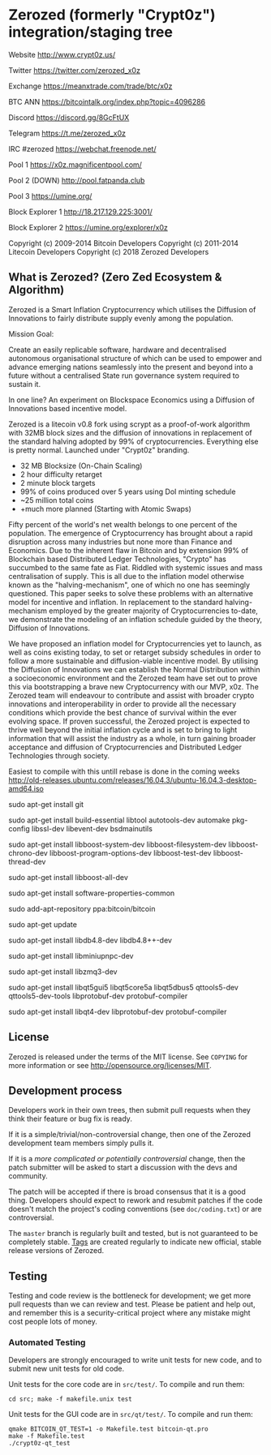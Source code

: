 Zerozed (formerly "Crypt0z") integration/staging tree
================================

Website http://www.crypt0z.us/

Twitter https://twitter.com/zerozed_x0z

Exchange https://meanxtrade.com/trade/btc/x0z

BTC ANN https://bitcointalk.org/index.php?topic=4096286

Discord https://discord.gg/8GcFtUX

Telegram https://t.me/zerozed_x0z

IRC #zerozed https://webchat.freenode.net/

Pool 1 https://x0z.magnificentpool.com/

Pool 2 (DOWN) http://pool.fatpanda.club 

Pool 3 https://umine.org/

Block Explorer 1 http://18.217.129.225:3001/

Block Explorer 2 https://umine.org/explorer/x0z



Copyright (c) 2009-2014 Bitcoin Developers
Copyright (c) 2011-2014 Litecoin Developers
Copyright (c) 2018 Zerozed Developers

What is Zerozed? (Zero Zed Ecosystem & Algorithm)
----------------

Zerozed is a Smart Inflation Cryptocurrency which utilises the Diffusion of Innovations to fairly distribute supply evenly among the population.

Mission Goal: 

Create an easily replicable software, hardware and decentralised autonomous organisational structure of which can be used to empower and advance emerging nations seamlessly into the present and beyond into a future without a centralised State run governance system required to sustain it.

In one line? An experiment on Blockspace Economics using a Diffusion of Innovations based incentive model.

Zerozed is a litecoin v0.8 fork using scrypt as a proof-of-work algorithm with 32MB block sizes and the diffusion of innovations in replacement of the standard halving adopted by 99% of cryptocurrencies. Everything else is pretty normal. Launched under "Crypt0z" branding.
 - 32 MB Blocksize (On-Chain Scaling)
 - 2 hour difficulty retarget
 - 2 minute block targets
 - 99% of coins produced over 5 years using DoI minting schedule
 - ~25 million total coins
 - +much more planned (Starting with Atomic Swaps)

Fifty percent of the world's net wealth belongs to one percent of the population. The emergence of Cryptocurrency has brought about a rapid disruption across many industries but none more than Finance and Economics. Due to the inherent flaw in Bitcoin and by extension 99% of Blockchain based Distributed Ledger Technologies, "Crypto" has succumbed to the same fate as Fiat. Riddled with systemic issues and mass centralisation of supply. 
    This is all due to the inflation model otherwise known as the "halving-mechanism", one of which no one has seemingly questioned. This paper seeks to solve these problems with an alternative model for incentive and inflation. In replacement to the standard halving-mechanism employed by the greater majority of Cryptocurrencies to-date, we demonstrate the modeling of an inflation schedule guided by the theory, Diffusion of Innovations.

We have proposed an inflation model for Cryptocurrencies yet to launch, as well as coins existing today, to set or retarget subsidy schedules in order to follow a more sustainable and diffusion-viable incentive model. By utilising the Diffusion of Innovations we can establish the Normal Distribution within a socioeconomic environment and the Zerozed team have set out to prove this via bootstrapping a brave new Cryptocurrency with our MVP, x0z.
    The Zerozed team will endeavour to contribute and assist with broader crypto innovations and interoperability in order to provide all the necessary conditions which provide the best chance of survival within the ever evolving space. If proven successful, the Zerozed project is expected to thrive well beyond the initial inflation cycle and is set to bring to light information that will assist the industry as a whole, in turn gaining broader acceptance and diffusion of Cryptocurrencies and Distributed Ledger Technologies through society.



Easiest to compile with this untill rebase is done in the coming weeks http://old-releases.ubuntu.com/releases/16.04.3/ubuntu-16.04.3-desktop-amd64.iso

sudo apt-get install git

sudo apt-get install build-essential libtool autotools-dev automake pkg-config libssl-dev libevent-dev bsdmainutils

sudo apt-get install libboost-system-dev libboost-filesystem-dev libboost-chrono-dev libboost-program-options-dev libboost-test-dev libboost-thread-dev

sudo apt-get install libboost-all-dev

sudo apt-get install software-properties-common

sudo add-apt-repository ppa:bitcoin/bitcoin

sudo apt-get update

sudo apt-get install libdb4.8-dev libdb4.8++-dev

sudo apt-get install libminiupnpc-dev

sudo apt-get install libzmq3-dev

sudo apt-get install libqt5gui5 libqt5core5a libqt5dbus5 qttools5-dev qttools5-dev-tools libprotobuf-dev protobuf-compiler

sudo apt-get install libqt4-dev libprotobuf-dev protobuf-compiler

License
-------
Zerozed is released under the terms of the MIT license. See `COPYING` for more
information or see http://opensource.org/licenses/MIT.

Development process
-------------------

Developers work in their own trees, then submit pull requests when they think
their feature or bug fix is ready.

If it is a simple/trivial/non-controversial change, then one of the Zerozed
development team members simply pulls it.

If it is a *more complicated or potentially controversial* change, then the patch
submitter will be asked to start a discussion with the devs and community.

The patch will be accepted if there is broad consensus that it is a good thing.
Developers should expect to rework and resubmit patches if the code doesn't
match the project's coding conventions (see `doc/coding.txt`) or are
controversial.

The `master` branch is regularly built and tested, but is not guaranteed to be
completely stable. [Tags](https://github.com/calems/crypt0z/tags) are created
regularly to indicate new official, stable release versions of Zerozed.

Testing
-------

Testing and code review is the bottleneck for development; we get more pull
requests than we can review and test. Please be patient and help out, and
remember this is a security-critical project where any mistake might cost people
lots of money.

### Automated Testing

Developers are strongly encouraged to write unit tests for new code, and to
submit new unit tests for old code.

Unit tests for the core code are in `src/test/`. To compile and run them:

    cd src; make -f makefile.unix test

Unit tests for the GUI code are in `src/qt/test/`. To compile and run them:

    qmake BITCOIN_QT_TEST=1 -o Makefile.test bitcoin-qt.pro
    make -f Makefile.test
    ./crypt0z-qt_test

